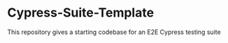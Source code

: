 # Cypress-Suite-Template
This repository gives a starting codebase for an E2E Cypress testing suite

